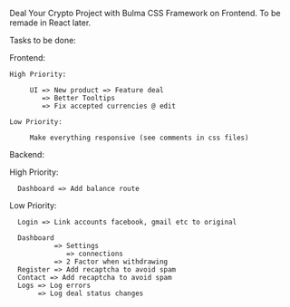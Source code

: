 Deal Your Crypto Project with Bulma CSS Framework on Frontend. To be remade in React later.

Tasks to be done:

Frontend:

    High Priority:

         UI => New product => Feature deal
            => Better Tooltips
            => Fix accepted currencies @ edit
                      
    Low Priority:

         Make everything responsive (see comments in css files)



Backend:

   High Priority:

      Dashboard => Add balance route

   Low Priority:

      Login => Link accounts facebook, gmail etc to original
      
      Dashboard 
               => Settings
                  => connections
               => 2 Factor when withdrawing
      Register => Add recaptcha to avoid spam
      Contact => Add recaptcha to avoid spam                        
      Logs => Log errors
           => Log deal status changes